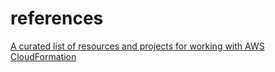 # references

[A curated list of resources and projects for working with AWS CloudFormation](https://github.com/aws-cloudformation/awesome-cloudformation)
